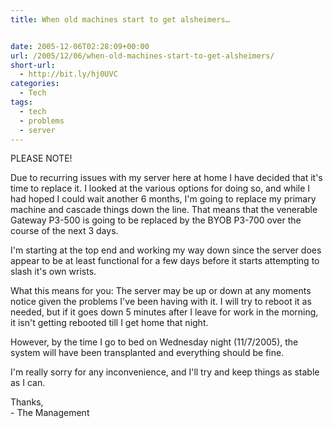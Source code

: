 ```yaml
---
title: When old machines start to get alsheimers…


date: 2005-12-06T02:28:09+00:00
url: /2005/12/06/when-old-machines-start-to-get-alsheimers/
short-url:
  - http://bit.ly/hj0UVC
categories:
  - Tech
tags:
  - tech
  - problems
  - server
---
```

PLEASE NOTE!

Due to recurring issues with my server here at home I have decided that it's time to replace it. I looked at the various options for doing so, and while I had hoped I could wait another 6 months, I'm going to replace my primary machine and cascade things down the line. That means that the venerable Gateway P3-500 is going to be replaced by the BYOB P3-700 over the course of the next 3 days.

I'm starting at the top end and working my way down since the server does appear to be at least functional for a few days before it starts attempting to slash it's own wrists.

What this means for you: The server may be up or down at any moments notice given the problems I've been having with it. I will try to reboot it as needed, but if it goes down 5 minutes after I leave for work in the morning, it isn't getting rebooted till I get home that night.

However, by the time I go to bed on Wednesday night (11/7/2005), the system will have been transplanted and everything should be fine.

I'm really sorry for any inconvenience, and I'll try and keep things as stable as I can.

Thanks,<br /> - The Management